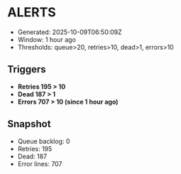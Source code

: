 # ALERTS

- Generated: 2025-10-09T06:50:09Z
- Window: 1 hour ago
- Thresholds: queue>20, retries>10, dead>1, errors>10

## Triggers
- **Retries 195 > 10**
- **Dead 187 > 1**
- **Errors 707 > 10 (since 1 hour ago)**

## Snapshot
- Queue backlog: 0
- Retries: 195
- Dead: 187
- Error lines: 707
